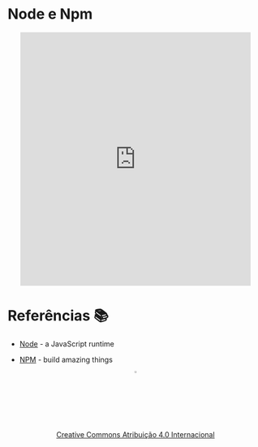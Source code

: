 # Node e Npm

<center>
<iframe src="https://cpw2.rpmhub.dev/node/slides/index.html#/" title="Node e Npm" width="90%" height="500" style="border:none;"></iframe>
</center>

# Referências 📚

* [Node](https://nodejs.org) - a JavaScript runtime

* [NPM](https://www.npmjs.com) - build amazing things

<center>
<a href="https://github.com/rodrigoprestesmachado" target="blanck"><img src="../imgs/logo.png" alt="Rodrigo Prestes Machado" width="3%" height="3%" border=0 style="border:0; text-decoration:none; outline:none"></a><br/>
<a rel="license" href="http://creativecommons.org/licenses/by/4.0/">Creative Commons Atribuição 4.0 Internacional</a>
